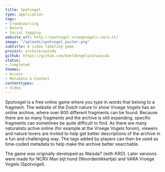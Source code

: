 ```yaml
---
title: Spotvogel
type: application
tags:
- Crowdsourcing
- Nature
- Social tagging
website_url: http://spotvogel.vroegevogels.vara.nl/
image: "/uploads/spotvogel_poster.png"
subtitle: A video labeling game
project: archive/waisda
github: https://github.com/beeldengeluid/waisda
status:
- Completed
themes:
- Access
- Metadata & Context
contenttypes:
- Video
---
```


Spotvogel is a free online game where you type in words that belong to a fragment. The website of the Dutch nature tv show Vroege Vogels has an online archive, where over 600 different fragments can be found. Because there are so many fragments and the archive is still expanding, specific fragments can sometimes be quite difficult to find. As there are many naturalists active online (for example at the Vroege Vogels forum), viewers and nature lovers are invited to help get better descriptions of the archive in a fun and challenging way. The tags added by players can then be used as time-coded metadata to help make the archive better searchable.

The game was originally developed as Waisda? (with KRO). Later versions were made for NCRV Man bijt hond (Woordentikkertje) and VARA Vroege Vogels (Spotvogel).
